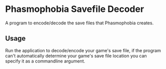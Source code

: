# Phasmophobia Savefile Decoder
A program to encode/decode the save files that Phasmophobia creates.

## Usage
Run the application to decode/encode your game's save file, if the program can't automatically determine your game's save file location you can specify it as a commandline argument.
